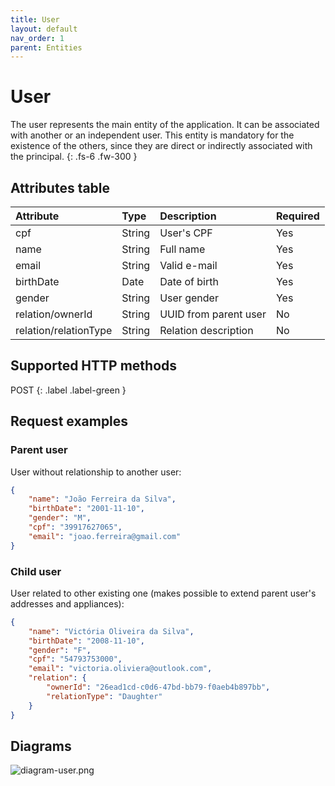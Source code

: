 ```yaml
---
title: User
layout: default
nav_order: 1
parent: Entities
---
```


# User

The user represents the main entity of the application. It can be associated with another or an independent user. This entity is mandatory for the existence of the others, since they are direct or indirectly associated with the principal.
{: .fs-6 .fw-300 }

## Attributes table

| Attribute             | Type   | Description           | Required |
|:----------------------|:-------|:----------------------|:---------|
| cpf                   | String | User's CPF            | Yes      |
| name                  | String | Full name             | Yes      |
| email                 | String | Valid e-mail          | Yes      |
| birthDate             | Date   | Date of birth         | Yes      |
| gender                | String | User gender           | Yes      |
| relation/ownerId      | String | UUID from parent user | No       |
| relation/relationType | String | Relation description  | No       |

## Supported HTTP methods

<span class="fs-5 lh-default">
POST
</span>
{: .label .label-green }

## Request examples

### Parent user

User without relationship to another user: 

```json
{
    "name": "João Ferreira da Silva",
    "birthDate": "2001-11-10",
    "gender": "M",
    "cpf": "39917627065",
    "email": "joao.ferreira@gmail.com"
}
```

### Child user

User related to other existing one (makes possible to extend parent user's addresses and appliances):

```json
{
    "name": "Victória Oliveira da Silva",
    "birthDate": "2008-11-10",
    "gender": "F",
    "cpf": "54793753000",
    "email": "victoria.oliviera@outlook.com",
    "relation": {
        "ownerId": "26ead1cd-c0d6-47bd-bb79-f0aeb4b897bb", 
        "relationType": "Daughter"
    }
}
```
## Diagrams

![diagram-user.png](https://github.com/bigois/kirgh-energy/blob/docs/docs/images/diagram-user.png?raw=true)